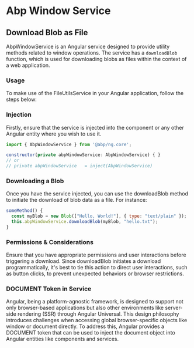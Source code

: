# Abp Window Service


## Download Blob as File 
AbpWindowService is an Angular service designed to provide utility methods related to window operations. The service has a `downloadBlob` function, which is used for downloading blobs as files within the context of a web application.

### Usage

To make use of the FileUtilsService in your Angular application, follow the steps below:

### Injection
Firstly, ensure that the service is injected into the component or any other Angular entity where you wish to use it.

```js
import { AbpWindowService } from '@abp/ng.core';

constructor(private abpWindowService: AbpWindowService) { }
// or
// private abpWindowService   = inject(AbpWindowService)
```

### Downloading a Blob

Once you have the service injected, you can use the downloadBlob method to initiate the download of blob data as a file. For instance:

```js
someMethod() {
  const myBlob = new Blob(["Hello, World!"], { type: "text/plain" });
  this.abpWindowService.downloadBlob(myBlob, "hello.txt");
}
```

### Permissions & Considerations

Ensure that you have appropriate permissions and user interactions before triggering a download. Since downloadBlob initiates a download programmatically, it's best to tie this action to direct user interactions, such as button clicks, to prevent unexpected behaviors or browser restrictions.


### DOCUMENT Token in Service

Angular, being a platform-agnostic framework, is designed to support not only browser-based applications but also other environments like server-side rendering (SSR) through Angular Universal. This design philosophy introduces challenges when accessing global browser-specific objects like window or document directly. To address this, Angular provides a DOCUMENT token that can be used to inject the document object into Angular entities like components and services.
